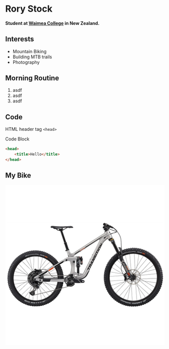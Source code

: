 # Rory Stock

#### Student at [Waimea College](https://www.waimea.school.nz) in New Zealand.

## Interests

- Mountain Biking
- Building MTB trails
- Photography

## Morning Routine

1. asdf
1. asdf
1. asdf

## Code

HTML header tag `<head>`

Code Block
```html
<head>
    <title>Hello</title>
</head>
```

## My Bike

![My Bike](transition-patrol-alloy-nx-complete-mountain-bike-2022-.png)